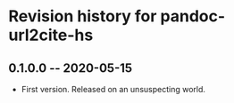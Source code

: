 # Revision history for pandoc-url2cite-hs

## 0.1.0.0 -- 2020-05-15

* First version. Released on an unsuspecting world.
